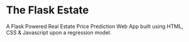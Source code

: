 # The Flask Estate
A Flask Powered Real Estate Price Prediction Web App built using HTML, CSS &amp; Javascript upon a regression model.

